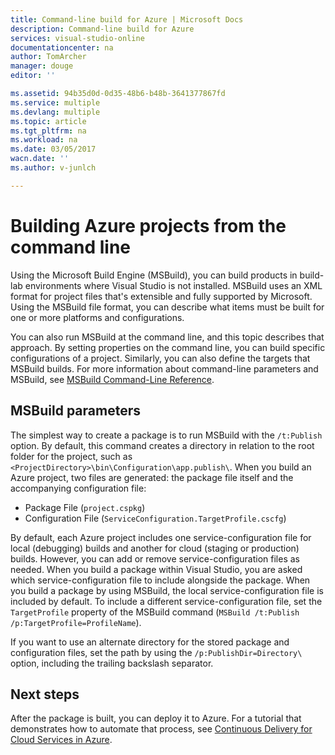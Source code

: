 ```yaml
---
title: Command-line build for Azure | Microsoft Docs
description: Command-line build for Azure
services: visual-studio-online
documentationcenter: na
author: TomArcher
manager: douge
editor: ''

ms.assetid: 94b35d0d-0d35-48b6-b48b-3641377867fd
ms.service: multiple
ms.devlang: multiple
ms.topic: article
ms.tgt_pltfrm: na
ms.workload: na
ms.date: 03/05/2017
wacn.date: ''
ms.author: v-junlch

---
```

# Building Azure projects from the command line
Using the Microsoft Build Engine (MSBuild), you can build products in build-lab environments where Visual Studio is not installed. MSBuild uses an XML format for project files that's extensible and fully supported by Microsoft. Using the MSBuild file format, you can describe what items must be built for one or more platforms and configurations.

You can also run MSBuild at the command line, and this topic describes that approach. By setting properties on the command line, you can build specific configurations of a project. Similarly, you can also define the targets that MSBuild builds. For more information about command-line parameters and MSBuild, see [MSBuild Command-Line Reference](https://msdn.microsoft.com/library/ms164311.aspx).

## MSBuild parameters
The simplest way to create a package is to run MSBuild with the `/t:Publish` option. By default, this command creates a directory in relation to the root folder for the project, such as `<ProjectDirectory>\bin\Configuration\app.publish\`. When you build an Azure project, two files are generated: the package file itself and the accompanying configuration file:

- Package File (`project.cspkg`)
- Configuration File (`ServiceConfiguration.TargetProfile.cscfg`)

By default, each Azure project includes one service-configuration file for local (debugging) builds and another for cloud (staging or production) builds. However, you can add or remove service-configuration files as needed. When you build a package within Visual Studio, you are asked which service-configuration file to include alongside the package. When you build a package by using MSBuild, the local service-configuration file is included by default. To include a different service-configuration file, set the `TargetProfile` property of the MSBuild command (`MSBuild /t:Publish /p:TargetProfile=ProfileName`).

If you want to use an alternate directory for the stored package and configuration files, set the path by using the `/p:PublishDir=Directory\` option, including the trailing backslash separator.

## Next steps
After the package is built, you can deploy it to Azure. For a tutorial that demonstrates how to automate that process, see [Continuous Delivery for Cloud Services in Azure](./cloud-services/cloud-services-dotnet-continuous-delivery.md).


